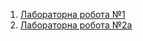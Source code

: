 1. [Лабораторна робота №1](https://github.com/katyasymchuk/Lab/tree/main/lab1)
2. [Лабораторна робота №2a](https://github.com/katyasymchuk/Lab/tree/main/lab2a)